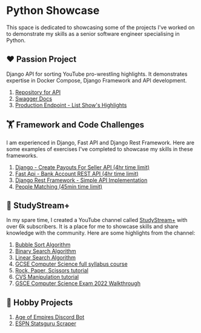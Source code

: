 # Python Showcase

This space is dedicated to showcasing some of the projects I've worked on to demonstrate my skills as a senior software
engineer specialising in Python.

## ❤️ Passion Project

Django API for sorting YouTube pro-wrestling highlights. It demonstrates expertise in Docker Compose, Django
Framework and API development.

1. [Repository for API](https://github.com/revalgovender/wrestling-sorted)
2. [Swagger Docs](https://wrestling-sorted-api-7f40c4b67ace.herokuapp.com/docs/)
3. [Production Endpoint - List Show's Highlights](https://wrestling-sorted-api-7f40c4b67ace.herokuapp.com/v1/tv_shows/1/episodes/2023-12-18/highlights/)

## 🏋️ Framework and Code Challenges

I am experienced in Django, Fast API and Django Rest Framework. Here are some examples of exercises I've completed to
showcase my skills in these frameworks.

1. [Django - Create Payouts For Seller API (4hr time limit)](https://github.com/revalgovender/django-api-exercise)
2. [Fast Api - Bank Account REST API (4hr time limit)](https://github.com/revalgovender/bank-fast-api)
3. [Django Rest Framework - Simple API Implementation](https://github.com/revalgovender/django-drinks-crud-api)
4. [People Matching (45min time limit)](https://github.com/revalgovender/people-matching-python)

## 🎥 StudyStream+

In my spare time, I created a YouTube channel called [StudyStream+](https://www.youtube.com/@StudyStreamPlus) with over
6k subscribers. It is a place for me to showcase skills and share knowledge with the community. Here are some highlights
from the channel:

1. [Bubble Sort Algorithm](https://github.com/study-stream-plus/bubble-sort)
2. [Binary Search Algorithm](https://github.com/study-stream-plus/binary-search)
3. [Linear Search Algorithm](https://github.com/study-stream-plus/linear-search)
4. [GCSE Computer Science full syllabus course](https://www.youtube.com/watch?v=lv8Tl5lBJC0&list=PLrIm-p2rpV0Hczso9dnu_sAJucaaAD_Hc)
5. [Rock, Paper, Scissors tutorial](https://github.com/study-stream-plus/rock-paper-scissors)
6. [CVS Manipulation tutorial](https://github.com/revalgovender/python-csv)
7. [GSCE Computer Science Exam 2022 Walkthrough](https://www.youtube.com/watch?v=bmrVVtvtZGY&list=PLrIm-p2rpV0GPRWPRRinrBCQ0DgKKQkIY)

## 👷 Hobby Projects

1. [Age of Empires Discord Bot](https://github.com/revalgovender/ralph_knows)
2. [ESPN Statsguru Scraper](https://github.com/revalgovender/espn-statsguru-scraper)